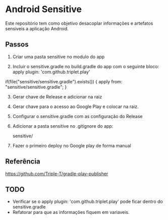 Android Sensitive
===================================

Este repositório tem como objetivo desacoplar informações e artefatos sensiveis a aplicação Android.

Passos
--------------
1. Criar uma pasta sensitive no modulo do app

2. Incluir o sensitive.gradle no build.gradle do app com o seguinte bloco:
apply plugin: 'com.github.triplet.play'

if(file("sensitive/sensitive.gradle").exists()) {
    apply from: "sensitive/sensitive.gradle";
}

3. Gerar chave de Release e adicionar na raiz

4. Gerar chave para o acesso ao Google Play e colocar na raiz.

5. Configurar o sensitive.gradle com as configuração do Release

6. Adicionar a pasta sensitive no .gitignore do app:

    sensitive/

7. Fazer o primeiro deploy no Google play de forma manual

Referência
-------
https://github.com/Triple-T/gradle-play-publisher



TODO
------
- Verificar se o apply plugin: 'com.github.triplet.play' pode ficar dentro do sensitive.gradle
- Refatorar para que as informações fiquem em variaveis.
